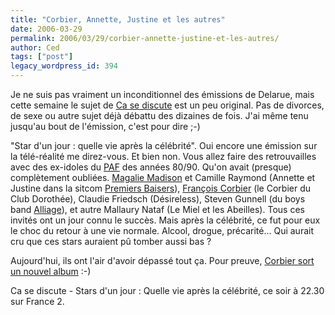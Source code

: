 ```yaml
---
title: "Corbier, Annette, Justine et les autres"
date: 2006-03-29
permalink: 2006/03/29/corbier-annette-justine-et-les-autres/
author: Ced
tags: ["post"]
legacy_wordpress_id: 394
---
```


Je ne suis pas vraiment un inconditionnel des émissions de Delarue, mais cette semaine le sujet de <a href="http://casediscute.france2.fr/" hreflang="fr">Ca se discute</a> est un peu original. Pas de divorces, de sexe ou autre sujet déjà débattu des dizaines de fois. J'ai même tenu jusqu'au bout de l'émission, c'est pour dire ;-)

"Star d'un jour : quelle vie après la célébrité". Oui encore une émission sur la télé-réalité me direz-vous. Et bien non. Vous allez faire des retrouvailles avec des ex-idoles du <a href="http://fr.wikipedia.org/wiki/Paysage_audiovisuel_fran%C3%A7ais" hreflang="fr">PAF</a> des années 80/90. Qu'on avait (presque) complètement oubliées. <a href="http://home.tiscali.be/bipagency/Composite/Magalie/" hreflang="fr">Magalie Madison</a> et Camille Raymond (Annette et Justine dans la sitcom <a href="http://fr.wikipedia.org/wiki/Premiers_baisers" hreflang="fr">Premiers Baisers</a>), <a href="http://www.francoiscorbier.com/" hreflang="fr">François Corbier</a> (le Corbier du Club Dorothée), Claudie Friedsch (Désireless), Steven Gunnell (du boys band <a href="http://fr.wikipedia.org/wiki/Alliage_%28groupe%29" hreflang="fr">Alliage</a>), et autre Mallaury Nataf (Le Miel et les Abeilles). Tous ces invités ont un jour connu le succès. Mais après la célébrité, ce fut pour eux le choc du retour à une vie normale. Alcool, drogue, précarité... Qui aurait cru que ces stars auraient pû tomber aussi bas ?

<!-- excerpt -->

Aujourd'hui, ils ont l'air d'avoir dépassé tout ça. Pour preuve, <a href="http://www.francoiscorbier.com/" hreflang="fr">Corbier sort un nouvel album</a> :-)

Ca se discute - Stars d'un jour : Quelle vie après la célébrité, ce soir à 22.30 sur France 2.
